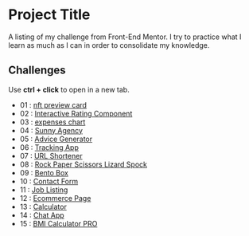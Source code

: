 
# Project Title

A listing of my challenge from Front-End Mentor.
I try to practice what I learn as much as I can in order to consolidate my knowledge.

## Challenges

Use **ctrl + click** to open in a new tab.

- 01 : [nft preview card](https://musical-cannoli-ddb75b.netlify.app/)
- 02 : [Interactive Rating Component](https://relaxed-meerkat-1c08eb.netlify.app/)
- 03 : [expenses chart](https://cosmic-donut-fbde9c.netlify.app/)
- 04 : [Sunny Agency](https://fem-sunnyside-ag.netlify.app/)
- 05 : [Advice Generator](https://fem-advice-gen.netlify.app/)
- 06 : [Tracking App](https://luxury-sopapillas-e6453e.netlify.app/)
- 07 : [URL Shortener](https://loquacious-madeleine-a87fed.netlify.app/)
- 08 : [Rock Paper Scissors Lizard Spock](https://earnest-scone-74f52a.netlify.app/)
- 09 : [Bento Box](https://sweet-rugelach-9907ea.netlify.app/)
- 10 : [Contact Form](https://fabulous-sfogliatella-876318.netlify.app/)
- 11 : [Job Listing](https://illustrious-mermaid-7e9284.netlify.app)
- 12 : [Ecommerce Page](https://chic-rabanadas-9af473.netlify.app)
- 13 : [Calculator](https://celadon-cannoli-abb5d2.netlify.app)
- 14 : [Chat App](https://chipper-pastelito-2f9edf.netlify.app/)
- 15 : [BMI Calculator PRO](https://subtle-marigold-d893c0.netlify.app)



